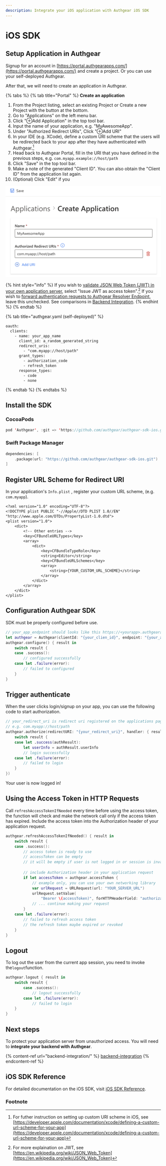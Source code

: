 ```yaml
---
description: Integrate your iOS application with Authgear iOS SDK
---
```


# iOS SDK

## Setup Application in Authgear

Signup for an account in [https://portal.authgearapps.com/](https://portal.authgearapps.com/) and create a project. Or you can use your self-deployed Authgear.

After that, we will need to create an application in Authgear.

{% tabs %}
{% tab title="Portal" %}
**Create an application**

1. From the Project listing, select an existing Project or Create a new Project with the button at the bottom.
2. Go to "Applications" on the left menu bar.
3. Click "⊕Add Application" in the top tool bar.
4. Input the name of your application, e.g. "MyAwesomeApp".
5. Under "Authorized Redirect URIs", Click "⊕Add URI"
6. In your IDE (e.g. XCode), define a custom URI scheme that the users will be redirected back to your app after they have authenticated with Authgear.[^1]
7. Head back to Authgear Portal, fill in the URI that you have defined in the previous steps, e.g. `com.myapp.example://host/path`
8. Click "Save" in the top tool bar. 
9. Make a note of the generated "Client ID". You can also obtain the "Client ID" from the application list again.
10. (Optional) Click "Edit" if you 

![](<../.gitbook/assets/create-application-app.png>)

{% hint style="info" %}
If you wish to [validate JSON Web Token (JWT) in your own application server](../backend-integration/jwt), select "Issue JWT as access token".[^2] If you wish to [forward authentication requests to Authgear Resolver Endpoint](../backend-integration/nginx), leave this unchecked. See comparisons in [Backend Integration](../backend-integration/).
{% endhint %}
{% endtab %}

{% tab title="authgear.yaml (self-deployed)" %}
```
oauth:
  clients:
    - name: your_app_name
      client_id: a_random_generated_string
      redirect_uris:
        - "com.myapp://host/path"
      grant_types:
        - authorization_code
        - refresh_token
      response_types:
        - code
        - none
```
{% endtab %}
{% endtabs %}

## Install the SDK

### CocoaPods

```swift
pod 'Authgear', :git => 'https://github.com/authgear/authgear-sdk-ios.git'
```

### Swift Package Manager

```swift
dependencies: [
    .package(url: "https://github.com/authgear/authgear-sdk-ios.git")
]
```

## Register URL Scheme for Redirect URI

In your application's `Info.plist` , register your custom URL scheme, (e.g. `com.myapp`).

```markup
<?xml version="1.0" encoding="UTF-8"?>
<!DOCTYPE plist PUBLIC "-//Apple//DTD PLIST 1.0//EN" "http://www.apple.com/DTDs/PropertyList-1.0.dtd">
<plist version="1.0">
    <dict>
        <!-- Other entries -->
        <key>CFBundleURLTypes</key>
        <array>
            <dict>
                <key>CFBundleTypeRole</key>
                <string>Editor</string>
                <key>CFBundleURLSchemes</key>
                <array>
                    <string>{YOUR_CUSTOM_URL_SCHEME}</string>
                </array>
            </dict>
        </array>
    </dict>
</plist>
```

## Configuration Authgear SDK

SDK must be properly configured before use.

```swift
// your_app_endpoint should looks like this https://<yourapp>.authgearapps.com
let authgear = Authgear(clientId: "{your_clien_id}", endpoint: "{your_app_endpoint}")
authgear.configure() { result in
    switch result {
    case .success():
        // configured successfully
    case let .failure(error):
        // failed to configured
    }
}
```

## Trigger authenticate

When the user clicks login/signup on your app, you can use the following code to start authorization.

```swift
// your_redirect_uri is redirect uri registered on the applications page
// e.g. com.myapp://host/path
authgear.authorize(redirectURI: "{your_redirect_uri}", handler: { result in
    switch result {
    case let .success(authResult):
        let userInfo = authResult.userInfo
        // login successfully
    case let .failure(error):
        // failed to login
    }
})
```

Your user is now logged in!

## Using the Access Token in HTTP Requests

Call `refreshAccessTokenIfNeeded` every time before using the access token, the function will check and make the network call only if the access token has expired. Include the access token into the Authorization header of your application request.

```swift
authgear.refreshAccessTokenIfNeeded() { result in
    switch result {
    case .success():
        // access token is ready to use
        // accessToken can be empty
        // it will be empty if user is not logged in or session is invalid

        // include Authorization header in your application request
        if let accessToken = authgear.accessToken {
            // example only, you can use your own networking library
            var urlRequest = URLRequest(url: "YOUR_SERVER_URL")
            urlRequest.setValue(
                "Bearer \(accessToken)", forHTTPHeaderField: "authorization")
            // ... continue making your request
        }
    case let .failure(error):
        // failed to refresh access token
        // the refresh token maybe expired or revoked
    }
}
```

## Logout

To log out the user from the current app session, you need to invoke the`logout`function.

```swift
authgear.logout { result in
    switch result {
        case .success():
            // logout successfully
        case let .failure(error):
            // failed to login
    }
}
```

## Next steps

To protect your application server from unauthorized access. You will need to **integrate your backend with Authgear**.

{% content-ref url="backend-integration/" %}
[backend-integration](backend-integration/)
{% endcontent-ref %}

## iOS SDK Reference

For detailed documentation on the iOS SDK, visit [iOS SDK Reference](https://authgear.github.io/authgear-sdk-ios/).

### Footnote
[^1]: For futher instruction on setting up custom URI scheme in iOS, see [https://developer.apple.com/documentation/xcode/defining-a-custom-url-scheme-for-your-app](https://developer.apple.com/documentation/xcode/defining-a-custom-url-scheme-for-your-app)
[^2]: For more explaination on JWT, see [https://en.wikipedia.org/wiki/JSON_Web_Token](https://en.wikipedia.org/wiki/JSON_Web_Token)